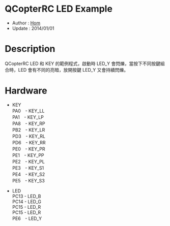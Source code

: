 QCopterRC LED Example
========
* Author  : [Hom](https://github.com/Hom19910422)
* Update  : 2014/01/01

Description
========
QCopterRC LED 和 KEY 的範例程式，啟動時 LED_Y 會閃爍，當按下不同按鍵組合時，LED 會有不同的亮暗，放開按鍵 LED_Y 又會持續閃爍。

Hardware
========
* KEY  
PA0　- KEY_LL  
PA1　- KEY_LP  
PA8　- KEY_RP  
PB2　- KEY_LR  
PD3　- KEY_RL  
PD6　- KEY_RR  
PE0　- KEY_PR  
PE1　- KEY_PP  
PE2　- KEY_PL  
PE3　- KEY_S1  
PE4　- KEY_S2  
PE5　- KEY_S3  

* LED  
PC13 - LED_B  
PC14 - LED_G  
PC15 - LED_R  
PC15 - LED_R  
PE6　- LED_Y  
